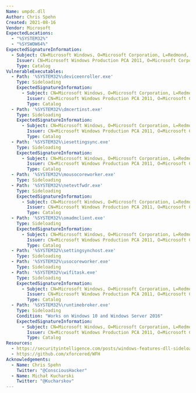 ```yaml
---
Name: umpdc.dll
Author: Chris Spehn
Created: 2021-08-16
Vendor: Microsoft
ExpectedLocations:
  - "%SYSTEM32%"
  - "%SYSWOW64%"
ExpectedSignatureInformation:
  - Subject: CN=Microsoft Windows, O=Microsoft Corporation, L=Redmond, S=Washington, C=US
    Issuer: CN=Microsoft Windows Production PCA 2011, O=Microsoft Corporation, L=Redmond, S=Washington, C=US
    Type: Catalog
VulnerableExecutables:
  - Path: '%SYSTEM32%\deviceenroller.exe'
    Type: Sideloading
    ExpectedSignatureInformation:
      - Subject: CN=Microsoft Windows, O=Microsoft Corporation, L=Redmond, S=Washington, C=US
        Issuer: CN=Microsoft Windows Production PCA 2011, O=Microsoft Corporation, L=Redmond, S=Washington, C=US
        Type: Catalog
  - Path: '%SYSTEM32%\dmcertinst.exe'
    Type: Sideloading
    ExpectedSignatureInformation:
      - Subject: CN=Microsoft Windows, O=Microsoft Corporation, L=Redmond, S=Washington, C=US
        Issuer: CN=Microsoft Windows Production PCA 2011, O=Microsoft Corporation, L=Redmond, S=Washington, C=US
        Type: Catalog
  - Path: '%SYSTEM32%\iesettingsync.exe'
    Type: Sideloading
    ExpectedSignatureInformation:
      - Subject: CN=Microsoft Windows, O=Microsoft Corporation, L=Redmond, S=Washington, C=US
        Issuer: CN=Microsoft Windows Production PCA 2011, O=Microsoft Corporation, L=Redmond, S=Washington, C=US
        Type: Catalog
  - Path: '%SYSTEM32%\mousocoreworker.exe'
    Type: Sideloading
  - Path: '%SYSTEM32%\netevtfwdr.exe'
    Type: Sideloading
    ExpectedSignatureInformation:
      - Subject: CN=Microsoft Windows, O=Microsoft Corporation, L=Redmond, S=Washington, C=US
        Issuer: CN=Microsoft Windows Production PCA 2011, O=Microsoft Corporation, L=Redmond, S=Washington, C=US
        Type: Catalog
  - Path: '%SYSTEM32%\omadmclient.exe'
    Type: Sideloading
    ExpectedSignatureInformation:
      - Subject: CN=Microsoft Windows, O=Microsoft Corporation, L=Redmond, S=Washington, C=US
        Issuer: CN=Microsoft Windows Production PCA 2011, O=Microsoft Corporation, L=Redmond, S=Washington, C=US
        Type: Catalog
  - Path: '%SYSTEM32%\settingsynchost.exe'
    Type: Sideloading
  - Path: '%SYSTEM32%\usocoreworker.exe'
    Type: Sideloading
  - Path: '%SYSTEM32%\wifitask.exe'
    Type: Sideloading
    ExpectedSignatureInformation:
      - Subject: CN=Microsoft Windows, O=Microsoft Corporation, L=Redmond, S=Washington, C=US
        Issuer: CN=Microsoft Windows Production PCA 2011, O=Microsoft Corporation, L=Redmond, S=Washington, C=US
        Type: Catalog
  - Path: '%SYSTEM32%\runtimebroker.exe'
    Type: Sideloading
    Condition: "Works on Windows 10 and Windows Server 2016"
    ExpectedSignatureInformation:
      - Subject: CN=Microsoft Windows, O=Microsoft Corporation, L=Redmond, S=Washington, C=US
        Issuer: CN=Microsoft Windows Production PCA 2011, O=Microsoft Corporation, L=Redmond, S=Washington, C=US
        Type: Catalog
Resources:
  - https://securityintelligence.com/posts/windows-features-dll-sideloading/
  - https://github.com/xforcered/WFH
Acknowledgements:
  - Name: Chris Spehn
    Twitter: "@ConsciousHacker"
  - Name: Michał Kucharski
    Twitter: "@Kucharskov"
---
```


